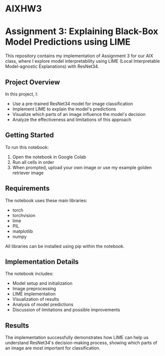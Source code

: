 # AIXHW3

# Assignment 3: Explaining Black-Box Model Predictions using LIME

This repository contains my implementation of Assignment 3 for our AIX class, where I explore model interpretability using LIME (Local Interpretable Model-agnostic Explanations) with ResNet34.

## Project Overview
In this project, I:
- Use a pre-trained ResNet34 model for image classification
- Implement LIME to explain the model's predictions
- Visualize which parts of an image influence the model's decision
- Analyze the effectiveness and limitations of this approach

## Getting Started
To run this notebook:
1. Open the notebook in Google Colab
2. Run all cells in order
3. When prompted, upload your own image or use my example golden retriever image

## Requirements
The notebook uses these main libraries:
- torch
- torchvision
- lime
- PIL
- matplotlib
- numpy

All libraries can be installed using pip within the notebook.

## Implementation Details
The notebook includes:
- Model setup and initialization
- Image preprocessing
- LIME implementation
- Visualization of results
- Analysis of model predictions
- Discussion of limitations and possible improvements

## Results
The implementation successfully demonstrates how LIME can help us understand ResNet34's decision-making process, showing which parts of an image are most important for classification.
